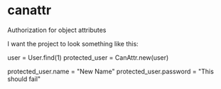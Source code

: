 canattr
=======

Authorization for object attributes

I want the project to look something like this:

user = User.find(1)
protected_user = CanAttr.new(user)

protected_user.name = "New Name"
protected_user.password = "This should fail"
